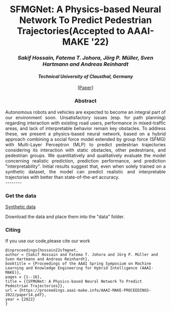 <div align="center">
<h1>SFMGNet: A Physics-based Neural Network To Predict Pedestrian Trajectories(<b>Accepted to AAAI-MAKE '22</b>)</h1>
<h3> <i>Sakif Hossain, Fatema T. Johora, Jörg P. Müller, Sven Hartmann and Andreas Reinhardt</i></h3>
 <h4> <i>Technical University of Clausthal, Germany</i></h4>
  
 [[Paper](https://proceedings.aaai-make.info/AAAI-MAKE-PROCEEDINGS-2022/paper14.pdf)]
 
</div>

<div align="center"> <h3> Abstract </h3>  </div>
<div align="justify">
Autonomous robots and vehicles are expected to become an integral part of our environment soon. Unsatisfactory issues (esp. for path planning) regarding interaction
with existing road users, performance in mixed-traffic areas, and lack of interpretable behavior remain key obstacles. To address these, we present a physics-based 
neural network, based on a hybrid approach combining a social force model extended by group force (SFMG) with Multi-Layer Perceptron (MLP) to predict pedestrian 
trajectories considering its interaction with static obstacles, other pedestrians, and pedestrian groups. We quantitatively and qualitatively evaluate the model 
concerning realistic prediction, prediction performance, and prediction "interpretability". Initial results suggest that, even when solely trained on a synthetic 
dataset, the model can predict realistic and interpretable trajectories with better than state-of-the-art accuracy.
</div>
--------
 
 
### Get the data

[Synthetic data](https://drive.google.com/drive/folders/1kWjtwQTeXh5ngzNeDUR1MVZeZoRIdmqO?usp=share_link)

Download the data and place them into the "data" folder.

### Citing
 If you use our code,please cite our work
 
 ```
@inproceedings{hossain22sfmgnet,
 author = {Sakif Hossain and Fatema T. Johora and Jörg P. Müller and Sven Hartmann and Andreas Reinhardt},
 booktitle = {Proceedings of the AAAI Spring Symposium on Machine Learning and Knowledge Engineering for Hybrid Intelligence (AAAI-MAKE)},
 pages = {1--16},
 title = {{SFMGNet: A Physics-based Neural Network To Predict Pedestrian Trajectories}},
 url = {https://proceedings.aaai-make.info/AAAI-MAKE-PROCEEDINGS-2022/paper14.pdf},
 year = {2022}
}
 ```
